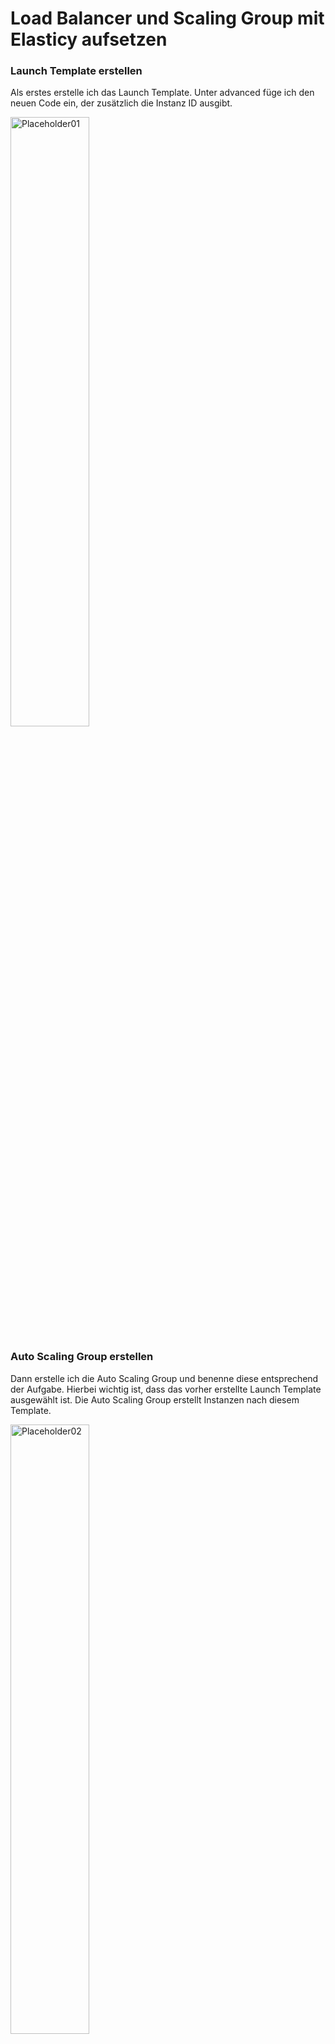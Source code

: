 # Load Balancer und Scaling Group mit Elasticy aufsetzen

### Launch Template erstellen
Als erstes erstelle ich das Launch Template. Unter advanced füge ich den neuen Code ein, der zusätzlich die Instanz ID ausgibt. 

<img width=50% height=50% alt="Placeholder01" src="https://github.com/user-attachments/assets/e391d71f-5ac1-41ec-988a-a971b04a879f">

### Auto Scaling Group erstellen
Dann erstelle ich die Auto Scaling Group und benenne diese entsprechend der Aufgabe. Hierbei wichtig ist, dass das vorher erstellte Launch Template ausgewählt ist. Die Auto Scaling Group erstellt Instanzen nach diesem Template. 

<img width=50% height=50% alt="Placeholder02" src="https://github.com/user-attachments/assets/4a06a58e-36da-4040-b79c-a4296733d509">

Die Group Size sieht so aus.

| Desired capacity | Min desired capacity | Max desired capacity |
| ---------------- | -------------------- | -------------------- |
| 2                | 2                    | 4                    |

Das heisst es werden bei wenig Auslastung minimum zwei Instanzen, normaler Auslastung zwei Instanzen und bei maximaler Auslastung maximal vier Instanzen genutzt. 

<img width=50% height=50% alt="Placeholder03" src="https://github.com/user-attachments/assets/b20a8f10-32b0-4be0-b856-0eaa53b436bb">

Die Instanzen werden schon bei der Erstellung der Auto Scaling Group erstellt. Hier sieht man, dass sie erfolgreich deployed wurden. 

<img width=50% height=50% alt="Placeholder04" src="https://github.com/user-attachments/assets/c7abf418-ff00-471f-9a25-07e5afbec701">

### Target Group erstellen
Die Target Group dient dazu dem Load Balancer die Instanzen zu geben, auf die der traffic geleitet werden muss. Also wähle ich die zwei, von der Auto Scaling Group erstellten, Instanzen. 

<img width=50% height=50% alt="Placeholder05" src="https://github.com/user-attachments/assets/c3ed80e2-1bb4-43c2-a848-7b6381e64fc0">

### Load Balancer
Als letztes muss nur noch der Load Balancer erstellt werden. Ich wähle die Security Group M346-KUL-Web-Access aus, nehme M346-KUL-VPC als VPC und wähle die vorher erstellte Target Group für die Weiterleitung aus. Auf dem Bild sieht man die Summary des Ganzen. 

<img width=50% height=50% alt="Placeholder06" src="https://github.com/user-attachments/assets/5b9363b0-580e-4bb5-9674-02cd305335ba">

Der Load Balancer braucht ein wenig Zeit, um zu starten. Nach dem Starten muss er nur noch in der Auto Scaling Group erfasst werden. 

<img width=50% height=50% alt="Placeholder07" src="https://github.com/user-attachments/assets/05e46da2-4fbb-4c2f-bf50-4b6dc906345d">

### Dynamic Scaling Policy
Damit die Auto Scaling Group mehr Instanzen erstellt braucht es eine Dynamic Scaling Policy. Eine Dynamic Scaling Policy ist eine Voraussetzung, die falls sie erreicht wird mehr Instanzen erstellt. 

<img width=50% height=50% alt="Placeholder08" src="https://github.com/user-attachments/assets/08270991-93c2-4343-860b-24c005b7d0a4">
Wenn die Seite 20x geladen wird, erstellt die Auto Scaling Group eine neue Instanz. Bis das definierte Maximum erreicht wird. 

Hier sieht man den Alarm und die erstellten Instanzen. 

<img width=50% height=50% alt="Placeholder09" src="https://github.com/user-attachments/assets/0ca83860-c2d0-4002-ad75-3c762b931eed">
<img width=50% height=50% alt="Placeholder10" src="https://github.com/user-attachments/assets/66607a55-585d-4fe5-a140-905ce1458283">

### Fazit
Eine Dynamic Scaling Policy ist sehr effizient und vorteilhaft. Wenn mehr Benutzer auf eine Webseite zugreifen und die Leistung ans Maximum getrieben wird, ist es effizient mehr Instanzen zu erstellen. Es werden auch Kosten gespart, weil die Instanzen wieder gelöscht werden nachdem sie nicht mehr gebraucht werden. 
